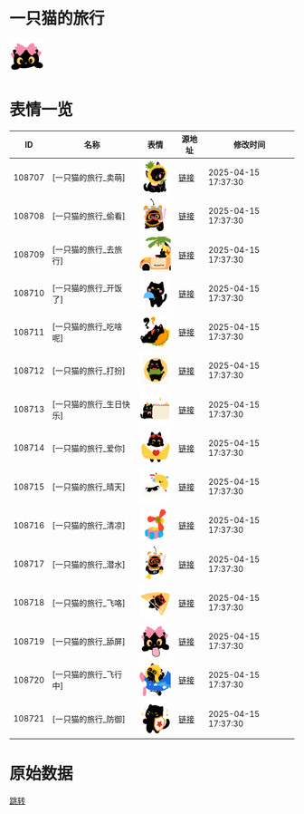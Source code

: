 # 一只猫的旅行

<img src="./cover.png" height="60" alt="cover" />

# 表情一览

|ID|名称|表情|源地址|修改时间|
|----|----|----|----|----|
|108707|[一只猫的旅行_卖萌]|<img src="./pic/108707_%5B一只猫的旅行_卖萌%5D.png" height="60" alt="卖萌"/>|[链接](https://i0.hdslb.com/bfs/garb/d951338cd5eb39502bba5a4f6ffe40da2683044d.png)|2025-04-15 17:37:30|
|108708|[一只猫的旅行_偷看]|<img src="./pic/108708_%5B一只猫的旅行_偷看%5D.png" height="60" alt="偷看"/>|[链接](https://i0.hdslb.com/bfs/garb/8cc94dacf42c18ebbf7959d3a4a1a018255fd7b5.png)|2025-04-15 17:37:30|
|108709|[一只猫的旅行_去旅行]|<img src="./pic/108709_%5B一只猫的旅行_去旅行%5D.png" height="60" alt="去旅行"/>|[链接](https://i0.hdslb.com/bfs/garb/8cd3b3e6833aac5e43fff64efbb9a60320619ab3.png)|2025-04-15 17:37:30|
|108710|[一只猫的旅行_开饭了]|<img src="./pic/108710_%5B一只猫的旅行_开饭了%5D.png" height="60" alt="开饭了"/>|[链接](https://i0.hdslb.com/bfs/garb/c09124e0da110174392a07dd9cf2058f68fec58b.png)|2025-04-15 17:37:30|
|108711|[一只猫的旅行_吃啥呢]|<img src="./pic/108711_%5B一只猫的旅行_吃啥呢%5D.png" height="60" alt="吃啥呢"/>|[链接](https://i0.hdslb.com/bfs/garb/71db55253c433ee03706e4409236e15a0a2c7131.png)|2025-04-15 17:37:30|
|108712|[一只猫的旅行_打扮]|<img src="./pic/108712_%5B一只猫的旅行_打扮%5D.png" height="60" alt="打扮"/>|[链接](https://i0.hdslb.com/bfs/garb/d69dd94ddb1c4c8f9674ca55130687024fb4c79e.png)|2025-04-15 17:37:30|
|108713|[一只猫的旅行_生日快乐]|<img src="./pic/108713_%5B一只猫的旅行_生日快乐%5D.png" height="60" alt="生日快乐"/>|[链接](https://i0.hdslb.com/bfs/garb/0a0c85d24bbc187468ad9fee4e6f9ffbf5a914d5.png)|2025-04-15 17:37:30|
|108714|[一只猫的旅行_爱你]|<img src="./pic/108714_%5B一只猫的旅行_爱你%5D.png" height="60" alt="爱你"/>|[链接](https://i0.hdslb.com/bfs/garb/4001dbd1ed7d2067ddbc37f67563a62cbeec907d.png)|2025-04-15 17:37:30|
|108715|[一只猫的旅行_晴天]|<img src="./pic/108715_%5B一只猫的旅行_晴天%5D.png" height="60" alt="晴天"/>|[链接](https://i0.hdslb.com/bfs/garb/f7e5b637819d1a1b39f33bc9fa497c6ea5de15e8.png)|2025-04-15 17:37:30|
|108716|[一只猫的旅行_清凉]|<img src="./pic/108716_%5B一只猫的旅行_清凉%5D.png" height="60" alt="清凉"/>|[链接](https://i0.hdslb.com/bfs/garb/c7621c319a0314f37f0a1355fc9056836a3f99f0.png)|2025-04-15 17:37:30|
|108717|[一只猫的旅行_潜水]|<img src="./pic/108717_%5B一只猫的旅行_潜水%5D.png" height="60" alt="潜水"/>|[链接](https://i0.hdslb.com/bfs/garb/2d12a6aacc4b5bea7211c9ab11741e0c03915c3a.png)|2025-04-15 17:37:30|
|108718|[一只猫的旅行_飞咯]|<img src="./pic/108718_%5B一只猫的旅行_飞咯%5D.png" height="60" alt="飞咯"/>|[链接](https://i0.hdslb.com/bfs/garb/539f69a90d14eb00a75c53aa2834e772eafccffa.png)|2025-04-15 17:37:30|
|108719|[一只猫的旅行_舔屏]|<img src="./pic/108719_%5B一只猫的旅行_舔屏%5D.png" height="60" alt="舔屏"/>|[链接](https://i0.hdslb.com/bfs/garb/18e42718f97c099cc1ed548286e8001858d5ef50.png)|2025-04-15 17:37:30|
|108720|[一只猫的旅行_飞行中]|<img src="./pic/108720_%5B一只猫的旅行_飞行中%5D.png" height="60" alt="飞行中"/>|[链接](https://i0.hdslb.com/bfs/garb/c574d12693819b3f190137da8e155fdded998500.png)|2025-04-15 17:37:30|
|108721|[一只猫的旅行_防御]|<img src="./pic/108721_%5B一只猫的旅行_防御%5D.png" height="60" alt="防御"/>|[链接](https://i0.hdslb.com/bfs/garb/1c48b5e61a16a13f912490a41d439485ca1dde5d.png)|2025-04-15 17:37:30|

# 原始数据

[跳转](./raw.json)

